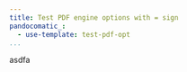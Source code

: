 ```yaml
---
title: Test PDF engine options with = sign
pandocomatic_:
  - use-template: test-pdf-opt
...
```



asdfa